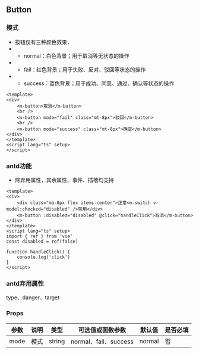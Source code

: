 ## Button

### 模式
+ 按钮仅有三种颜色效果，
+ + normal：白色背景；用于取消等无状态的操作
+ + fail：红色背景；用于失败、反对、驳回等状态的操作
+ + success：蓝色背景；用于成功、同意、通过、确认等状态的操作
```vue preview
<template>
<div>
    <m-button>取消</m-button>
    <br />
    <m-button mode="fail" class="mt-8px">驳回</m-button>
    <br />
    <m-button mode="success" class="mt-8px">确定</m-button>
</div>
</template>
<script lang="ts" setup>
</script>
```

### antd功能
+ 除弃用属性，其余属性、事件、插槽均支持

```vue preview
<template>
<div>
    <div class="mb-8px flex items-center">正常<m-switch v-model:checked="disabled" />禁用</div>
    <m-button :disabled="disabled" @click="handleClick">取消</m-button>
</div>
</template>
<script lang="ts" setup>
import { ref } from 'vue'
const disabled = ref(false)

function handleClick() {
    console.log('click')
}
</script>
```

### antd弃用属性
type、danger、target

### Props

| 参数      | 说明          | 类型      | 可选值或函数参数                           | 默认值  | 是否必填  |
|---------- |-------------- |---------- |--------------------------------  |-------- |-------- |
| mode | 模式 | string | normal、fail、success | normal | 否 | 
